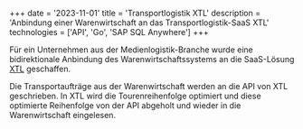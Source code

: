 +++
date = '2023-11-01'
title = 'Transportlogistik XTL'
description = 'Anbindung einer Warenwirtschaft an das Transportlogistik-SaaS XTL'
technologies = ['API', 'Go', 'SAP SQL Anywhere']
+++

Für ein Unternehmen aus der Medienlogistik-Branche wurde eine bidirektionale Anbindung des Warenwirtschaftssystems an die SaaS-Lösung [XTL](https://www.xtl-gmbh.de/) geschaffen.

Die Transportaufträge aus der Warenwirtschaft werden an die API von XTL geschrieben. In XTL wird die Tourenreihenfolge optimiert und diese optimierte Reihenfolge von der API abgeholt und wieder in die Warenwirtschaft eingelesen.
